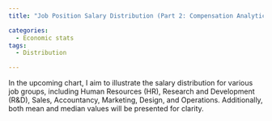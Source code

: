 ```yaml
---
title: "Job Position Salary Distribution (Part 2: Compensation Analytics)"

categories:
  - Economic stats 
tags:
  - Distribution

---
```



In the upcoming chart, I aim to illustrate the salary distribution for various job groups, including Human Resources (HR), Research and Development (R&D), Sales, Accountancy, Marketing, Design, and Operations. Additionally, both mean and median values will be presented for clarity.


